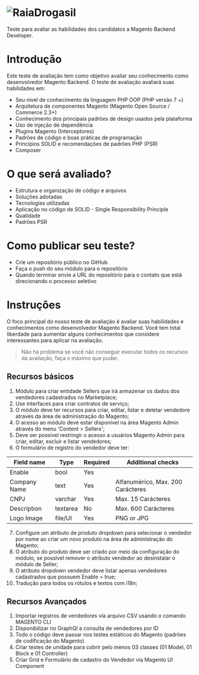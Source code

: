 ![RaiaDrogasil](https://media-exp1.licdn.com/dms/image/C560BAQEHYVN7WGADHg/company-logo_100_100/0/1519869614526?e=1623888000&v=beta&t=ypBOUzzjt0PT6CzkN9_5uCf3haNrYY9ZanBikfxwC88)
========      
Teste para avaliar as habilidades dos candidatos a Magento Backend Developer.

# Introdução
Este teste de avaliação tem como objetivo avaliar seu conhecimento como desenvolvedor Magento Backend. O teste de avaliação avaliará suas habilidades em:

- Seu nível de conhecimento da linguagem PHP OOP (PHP versão 7 +)
- Arquitetura de componentes Magento (Magento Open Source / Commerce 2.3+)
- Conhecimento dos principais padrões de design usados ​​pela plataforma
- Uso de injeção de dependência
- Plugins Magento (Interceptores)
- Padrões de código e boas práticas de programação
- Princípios SOLID e recomendações de padrões PHP (PSR)
- Composer

# O que será avaliado?
- Estrutura e organização de código e arquivos
- Soluções adotadas
- Tecnologias utilizadas
- Aplicação no código de SOLID - Single Responsibility Principle 
- Qualidade
- Padrões PSR

# Como publicar seu teste?
- Crie um repositório público no GitHub
- Faça o push do seu módulo para o repositório
- Quando terminar envie a URL do repositório para o contato que está direcionando o processo seletivo

# Instruções
O foco principal do nosso teste de avaliação é avaliar suas habilidades e conhecimentos como desenvolvedor Magento Backend.
Você tem total liberdade para aumentar alguns conhecimentos que considere interessantes para aplicar na avaliação.

>Não há problema se você não conseguir executar todos os recursos da avaliação, faça o máximo que puder.

## Recursos básicos
1. Módulo para criar entidade Sellers que irá armazenar os dados dos vendedores cadastrados no Marketplace;
2. Use interfaces para criar contratos de serviço;
3. O módulo deve ter recursos para criar, editar, listar e deletar vendedore através da área de administração do Magento;
4. O acesso ao módulo deve estar disponível na área Magento Admin através do menu 'Content > Sellers';
5. Deve ser possível restringir o acesso a usuários Magento Admin para criar, editar, excluir e listar vendedores;
6. O formulário de registro do vendedor deve ter:

| Field name       | Type        | Required | Additional checks                |
|------------------|-------------|----------|----------------------------------|
| Enable           | bool        | Yes      |                                  |
| Company Name     | text        | Yes      | Alfanumérico, Max. 200 Carácteres|
| CNPJ             | varchar     | Yes      | Max. 15 Carácteres               |
| Description      | textarea    | No       | Max. 600 Carácteres              |
| Logo Image       | file/UI     | Yes      | PNG or JPG                       |

7. Configure um atributo de produto dropdown para selecionar o vendedor por nome ao criar um novo produto na área de administração do Magento;
8. O atributo do produto deve ser criado por meio da configuração do módulo, se possível remover o atributo vendedor ao desinstalar o módulo de Seller;
9. O atributo dropdown vendedor deve listar apenas vendedores cadastrados que possuem Enable = true;
10. Tradução para todos os rótulos e textos com i18n;

## Recursos Avançados
1. Importar registros de vendedores via arquivo CSV usando o comando MAGENTO CLI
2. Disponibilizar no GraphQl a consulta de vendedores por ID
3. Todo o código deve passar nos testes estáticos do Magento (padrões de codificação do Magento)
4. Criar testes de unidade para cobrir pelo menos 03 classes (01 Model, 01 Block e 01 Controller)
5. Criar Grid e Formulário de cadastro do Vendedor via Magento UI Component
